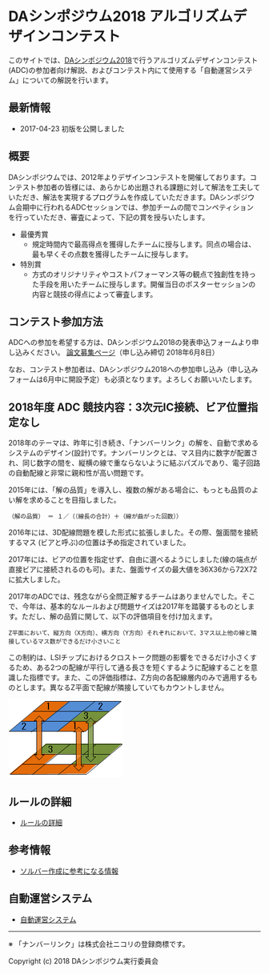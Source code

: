 # DAシンポジウム2018 アルゴリズムデザインコンテスト

このサイトでは、[DAシンポジウム2018](http://www.sig-sldm.org/das/)で行うアルゴリズムデザインコンテスト(ADC)の参加者向け解説、およびコンテスト内にて使用する「自動運営システム」についての解説を行います。

## 最新情報

- 2017-04-23 初版を公開しました

## 概要

DAシンポジウムでは、2012年よりデザインコンテストを開催しております。コンテスト参加者の皆様には、あらかじめ出題される課題に対して解法を工夫していただき、解法を実現するプログラムを作成していただきます。DAシンポジウム会期中に行われるADCセッションでは、参加チームの間でコンペティションを行っていただき、審査によって、下記の賞を授与いたします。

- 最優秀賞
  - 規定時間内で最高得点を獲得したチームに授与します。同点の場合は、最も早くその点数を獲得したチームに授与します。
- 特別賞
  - 方式のオリジナリティやコストパフォーマンス等の観点で独創性を持った手段を用いたチームに授与します。開催当日のポスターセッションの内容と競技の得点によって審査します。

## コンテスト参加方法

ADCへの参加を希望する方は、DAシンポジウム2018の発表申込フォームより申し込みください。
[論文募集ページ](http://www.sig-sldm.org/das/CFP/CFP.html)（申し込み締切 2018年6月8日）

なお、コンテスト参加者は、DAシンポジウム2018への参加申し込み（申し込みフォームは6月中に開設予定）も必須となります。よろしくお願いいたします。

## 2018年度 ADC 競技内容：3次元IC接続、ビア位置指定なし

2018年のテーマは、昨年に引き続き、「ナンバーリンク」の解を、自動で求めるシステムのデザイン(設計)です。ナンバーリンクとは、マス目内に数字が配置され、同じ数字の間を、縦横の線で重ならないように結ぶパズルであり、電子回路の自動配線と非常に親和性が高い問題です。

2015年には、「解の品質」を導入し、複数の解がある場合に、もっとも品質のよい解を求めることを目指しました。

    （解の品質） ＝ １／（（線長の合計）＋（線が曲がった回数））

2016年には、3D配線問題を模した形式に拡張しました。その際、盤面間を接続するマス
(ビアと呼ぶ)の位置は予め指定されていました。

2017年には、ビアの位置を指定せず、自由に選べるようにしました(線の端点が直接ビアに接続されるのも可)。また、盤面サイズの最大値を36X36から72X72に拡大しました。

2017年のADCでは、残念ながら全問正解するチームはありませんでした。そこで、今年は、基本的なルールおよび問題サイズは2017年を踏襲するものとします。ただし、解の品質に関して、以下の評価項目を付け加えます。

    Z平面において、縦方向（X方向）、横方向（Y方向）それぞれにおいて、3マス以上他の線と隣接しているマス数ができるだけ小さいこと

この制約は、LSIチップにおけるクロストーク問題の影響をできるだけ小さくするため、ある2つの配線が平行して通る長さを短くするように配線することを意識した指標です。また、この評価指標は、Z方向の各配線層内のみで適用するものとします。異なるZ平面で配線が隣接していてもカウントしません。

![theme](images/image1.gif "theme")


## ルールの詳細

- [ルールの詳細](rule.md)

## 参考情報

- [ソルバー作成に参考になる情報](ref.md)

## 自動運営システム

- [自動運営システム](conmgr.md)

---
※ 「ナンバーリンク」は株式会社ニコリの登録商標です。

Copyright (c) 2018 DAシンポジウム実行委員会
